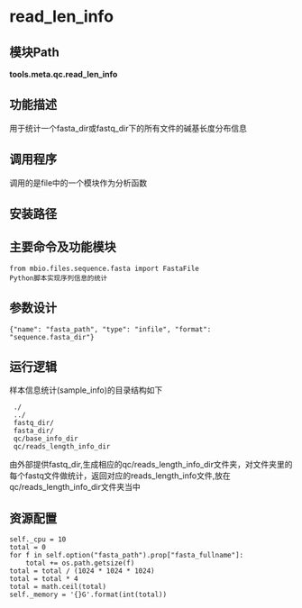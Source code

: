 read_len_info
==========================

模块Path
-----------

**tools.meta.qc.read_len_info**

功能描述
-----------------------------------

用于统计一个fasta_dir或fastq_dir下的所有文件的碱基长度分布信息

调用程序
-----------------------------------

调用的是file中的一个模块作为分析函数

安装路径
-----------------------------------



主要命令及功能模块
-----------------------------------

```
from mbio.files.sequence.fasta import FastaFile
Python脚本实现序列信息的统计
```

参数设计
-----------------------------------

```
{"name": "fasta_path", "type": "infile", "format": "sequence.fasta_dir"}
```

运行逻辑
-----------------------------------

样本信息统计(sample_info)的目录结构如下

```
 ./
 ../
 fastq_dir/
 fasta_dir/
 qc/base_info_dir
 qc/reads_length_info_dir
```

由外部提供fastq_dir,生成相应的qc/reads_length_info_dir文件夹，对文件夹里的每个fastq文件做统计，返回对应的reads_length_info文件,放在qc/reads_length_info_dir文件夹当中

资源配置
-----------------------------------

```
self._cpu = 10
total = 0
for f in self.option("fasta_path").prop["fasta_fullname"]:
    total += os.path.getsize(f)
total = total / (1024 * 1024 * 1024)
total = total * 4
total = math.ceil(total)
self._memory = '{}G'.format(int(total))
```